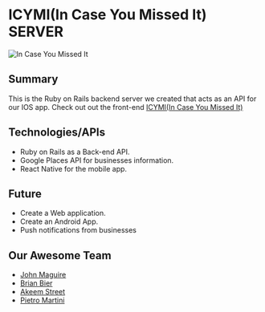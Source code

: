 # ICYMI(In Case You Missed It) SERVER

![In Case You Missed It][logo]

[logo]: https://66.media.tumblr.com/7efe668ccadd4a76e548e10b19e19385/tumblr_o6v99yApml1ubupxao1_400.png "In case you missed it"

## Summary

This is the Ruby on Rails backend server we created that acts as an API for our IOS app. Check out out the front-end [ICYMI(In Case You Missed It)](https://github.com/nyc-sea-lions-2016/Incase_Frontend)

## Technologies/APIs

* Ruby on Rails as a Back-end API.
* Google Places API for businesses information.
* React Native for the mobile app.

## Future 

* Create a Web application.
* Create an Android App.
* Push notifications from  businesses

## Our Awesome Team

* [John Maguire](https://github.com/jm96441n)
* [Brian Bier](https://github.com/brianbier)
* [Akeem Street](https://github.com/akeem-s)
* [Pietro Martini](https://github.com/Pietro-Martini)


